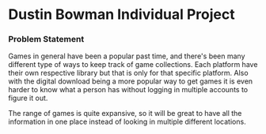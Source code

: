 # Dustin Bowman Individual Project

### Problem Statement
Games in general have been a popular past time, and there's been
many different type of ways to keep track of game collections. Each 
platform have their own respective library but that is only for that specific
platform. Also with the digital download being a more popular way to get games
it is even harder to know what a person has without logging in multiple
accounts to figure it out. 

The range of games is quite expansive, so it will be great to have
all the information in one place instead of looking in multiple different locations.

